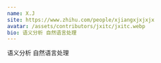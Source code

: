 ```yaml
---
name: X.J
site: https://www.zhihu.com/people/xjiangxjxjxjx
avatar: /assets/contributors/jxitc/jxitc.webp
bio: 语义分析 自然语言处理
---
```


语义分析 自然语言处理

